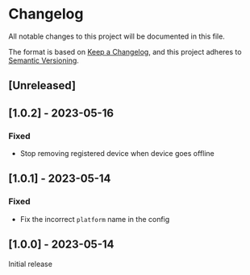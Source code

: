 # Changelog

All notable changes to this project will be documented in this file.

The format is based on [Keep a Changelog](https://keepachangelog.com/en/1.0.0/),
and this project adheres to [Semantic Versioning](https://semver.org/spec/v2.0.0.html).

## [Unreleased]

## [1.0.2] - 2023-05-16

### Fixed

- Stop removing registered device when device goes offline

## [1.0.1] - 2023-05-14

### Fixed

- Fix the incorrect `platform` name in the config


## [1.0.0] - 2023-05-14

Initial release
